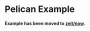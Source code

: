 # Pelican Example

#### Example has been moved to [zeit/now](https://github.com/zeit/now/tree/master/examples/pelican).
